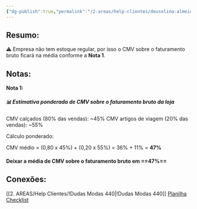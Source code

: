 ```yaml
---
{"dg-publish":true,"permalink":"/2-areas/help-clientes/deuselina-almeida-439/","dgPassFrontmatter":true,"created":"2025-07-22T10:05:53.232-03:00","updated":"2025-07-22T12:11:39.122-03:00"}
---
```


## **Resumo:**

⚠️ Empresa não tem estoque regular, por isso o  CMV sobre o faturamento bruto ficará na média conforme a **Nota 1**.



## **Notas:**


**Nota 1:**
##### 📊 Estimativa ponderada de CMV sobre o faturamento bruto da loja


CMV calçados (80% das vendas): ~45%
CMV artigos de viagem (20% das vendas): ~55%

Cálculo ponderado:

CMV médio = (0,80 x 45%) + (0,20 x 55%) = 36% + 11% = **47%**

#### Deixar a média de CMV sobre o faturamento bruto em ==**47%**==


## **Conexões:**


[[2. AREAS/Help Clientes/!Dudas Modas 440\|!Dudas Modas 440]]
[Planilha Checklist](https://docs.google.com/spreadsheets/d/1d3pncbXfxNYHfBjxSLWqoJUBw-ESchbDA1lvXf3xlS4/edit?gid=1978312704#gid=1978312704)